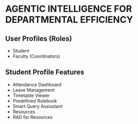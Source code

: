 # AGENTIC INTELLIGENCE FOR DEPARTMENTAL EFFICIENCY

## User Profiles (Roles)
- Student
- Faculty (Coordinators)

## Student Profile Features
- Attendance Dashboard
- Leave Management
- Timetable Viewer
- Predefined Rulebook
- Smart Query Assisstant
- Resources
- RAG for Resources